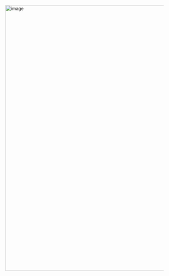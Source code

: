 <img width="1448" height="844" alt="image" src="https://github.com/user-attachments/assets/e7b6f1fe-1685-439c-83ce-8c2ea50efe8e" />

